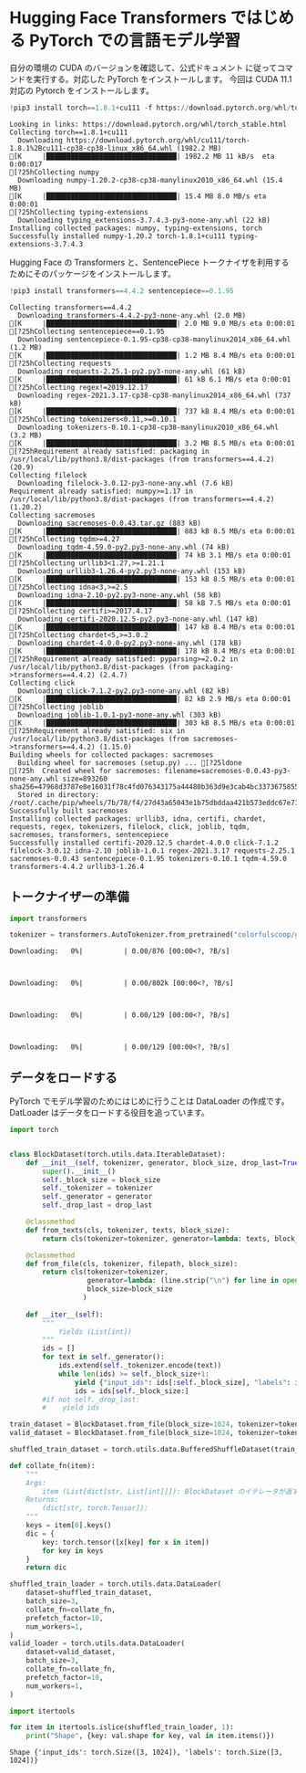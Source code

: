 # Hugging Face Transformers ではじめる PyTorch での言語モデル学習

自分の環境の CUDA のバージョンを確認して、公式ドキュメント に従ってコマンドを実行する。対応した PyTorch をインストールします。
今回は CUDA 11.1 対応の Pytorch をインストールします。


```python
!pip3 install torch==1.8.1+cu111 -f https://download.pytorch.org/whl/torch_stable.html
```

    Looking in links: https://download.pytorch.org/whl/torch_stable.html
    Collecting torch==1.8.1+cu111
      Downloading https://download.pytorch.org/whl/cu111/torch-1.8.1%2Bcu111-cp38-cp38-linux_x86_64.whl (1982.2 MB)
    [K     |████████████████████████████████| 1982.2 MB 11 kB/s  eta 0:00:017
    [?25hCollecting numpy
      Downloading numpy-1.20.2-cp38-cp38-manylinux2010_x86_64.whl (15.4 MB)
    [K     |████████████████████████████████| 15.4 MB 8.0 MB/s eta 0:00:01
    [?25hCollecting typing-extensions
      Downloading typing_extensions-3.7.4.3-py3-none-any.whl (22 kB)
    Installing collected packages: numpy, typing-extensions, torch
    Successfully installed numpy-1.20.2 torch-1.8.1+cu111 typing-extensions-3.7.4.3


Hugging Face の Transformers と、SentencePiece トークナイザを利用するためにそのパッケージをインストールします。


```python
!pip3 install transformers==4.4.2 sentencepiece==0.1.95
```

    Collecting transformers==4.4.2
      Downloading transformers-4.4.2-py3-none-any.whl (2.0 MB)
    [K     |████████████████████████████████| 2.0 MB 9.0 MB/s eta 0:00:01
    [?25hCollecting sentencepiece==0.1.95
      Downloading sentencepiece-0.1.95-cp38-cp38-manylinux2014_x86_64.whl (1.2 MB)
    [K     |████████████████████████████████| 1.2 MB 8.4 MB/s eta 0:00:01
    [?25hCollecting requests
      Downloading requests-2.25.1-py2.py3-none-any.whl (61 kB)
    [K     |████████████████████████████████| 61 kB 6.1 MB/s eta 0:00:01
    [?25hCollecting regex!=2019.12.17
      Downloading regex-2021.3.17-cp38-cp38-manylinux2014_x86_64.whl (737 kB)
    [K     |████████████████████████████████| 737 kB 8.4 MB/s eta 0:00:01
    [?25hCollecting tokenizers<0.11,>=0.10.1
      Downloading tokenizers-0.10.1-cp38-cp38-manylinux2010_x86_64.whl (3.2 MB)
    [K     |████████████████████████████████| 3.2 MB 8.5 MB/s eta 0:00:01
    [?25hRequirement already satisfied: packaging in /usr/local/lib/python3.8/dist-packages (from transformers==4.4.2) (20.9)
    Collecting filelock
      Downloading filelock-3.0.12-py3-none-any.whl (7.6 kB)
    Requirement already satisfied: numpy>=1.17 in /usr/local/lib/python3.8/dist-packages (from transformers==4.4.2) (1.20.2)
    Collecting sacremoses
      Downloading sacremoses-0.0.43.tar.gz (883 kB)
    [K     |████████████████████████████████| 883 kB 8.5 MB/s eta 0:00:01
    [?25hCollecting tqdm>=4.27
      Downloading tqdm-4.59.0-py2.py3-none-any.whl (74 kB)
    [K     |████████████████████████████████| 74 kB 3.1 MB/s eta 0:00:01
    [?25hCollecting urllib3<1.27,>=1.21.1
      Downloading urllib3-1.26.4-py2.py3-none-any.whl (153 kB)
    [K     |████████████████████████████████| 153 kB 8.5 MB/s eta 0:00:01
    [?25hCollecting idna<3,>=2.5
      Downloading idna-2.10-py2.py3-none-any.whl (58 kB)
    [K     |████████████████████████████████| 58 kB 7.5 MB/s eta 0:00:01
    [?25hCollecting certifi>=2017.4.17
      Downloading certifi-2020.12.5-py2.py3-none-any.whl (147 kB)
    [K     |████████████████████████████████| 147 kB 8.4 MB/s eta 0:00:01
    [?25hCollecting chardet<5,>=3.0.2
      Downloading chardet-4.0.0-py2.py3-none-any.whl (178 kB)
    [K     |████████████████████████████████| 178 kB 8.4 MB/s eta 0:00:01
    [?25hRequirement already satisfied: pyparsing>=2.0.2 in /usr/local/lib/python3.8/dist-packages (from packaging->transformers==4.4.2) (2.4.7)
    Collecting click
      Downloading click-7.1.2-py2.py3-none-any.whl (82 kB)
    [K     |████████████████████████████████| 82 kB 2.9 MB/s eta 0:00:01
    [?25hCollecting joblib
      Downloading joblib-1.0.1-py3-none-any.whl (303 kB)
    [K     |████████████████████████████████| 303 kB 8.5 MB/s eta 0:00:01
    [?25hRequirement already satisfied: six in /usr/local/lib/python3.8/dist-packages (from sacremoses->transformers==4.4.2) (1.15.0)
    Building wheels for collected packages: sacremoses
      Building wheel for sacremoses (setup.py) ... [?25ldone
    [?25h  Created wheel for sacremoses: filename=sacremoses-0.0.43-py3-none-any.whl size=893260 sha256=47968d3787e8e16031f78c4fd076343175a44480b363d9e3cab4bc3373675855
      Stored in directory: /root/.cache/pip/wheels/7b/78/f4/27d43a65043e1b75dbddaa421b573eddc67e712be4b1c80677
    Successfully built sacremoses
    Installing collected packages: urllib3, idna, certifi, chardet, requests, regex, tokenizers, filelock, click, joblib, tqdm, sacremoses, transformers, sentencepiece
    Successfully installed certifi-2020.12.5 chardet-4.0.0 click-7.1.2 filelock-3.0.12 idna-2.10 joblib-1.0.1 regex-2021.3.17 requests-2.25.1 sacremoses-0.0.43 sentencepiece-0.1.95 tokenizers-0.10.1 tqdm-4.59.0 transformers-4.4.2 urllib3-1.26.4


## トークナイザーの準備


```python
import transformers
```


```python
tokenizer = transformers.AutoTokenizer.from_pretrained("colorfulscoop/gpt2-small-ja")
```


    Downloading:   0%|          | 0.00/876 [00:00<?, ?B/s]



    Downloading:   0%|          | 0.00/802k [00:00<?, ?B/s]



    Downloading:   0%|          | 0.00/129 [00:00<?, ?B/s]



    Downloading:   0%|          | 0.00/129 [00:00<?, ?B/s]


## データをロードする

PyTorch でモデル学習のためにはじめに行うことは DataLoader の作成です。
DatLoader はデータをロードする役目を追っています。


```python
import torch


class BlockDataset(torch.utils.data.IterableDataset):
    def __init__(self, tokenizer, generator, block_size, drop_last=True):
        super().__init__()
        self._block_size = block_size
        self._tokenizer = tokenizer
        self._generator = generator
        self._drop_last = drop_last

    @classmethod
    def from_texts(cls, tokenizer, texts, block_size):
        return cls(tokenizer=tokenizer, generator=lambda: texts, block_size=block_size)

    @classmethod
    def from_file(cls, tokenizer, filepath, block_size):
        return cls(tokenizer=tokenizer,
                   generator=lambda: (line.strip("\n") for line in open(filepath)),
                   block_size=block_size
                  )
    
    def __iter__(self):
        """
            Yields (List[int])
        """
        ids = []
        for text in self._generator():
            ids.extend(self._tokenizer.encode(text))
            while len(ids) >= self._block_size+1:
                yield {"input_ids": ids[:self._block_size], "labels": ids[1:self._block_size+1]}
                ids = ids[self._block_size:]
        #if not self._drop_last:
        #    yield ids
```


```python
train_dataset = BlockDataset.from_file(block_size=1024, tokenizer=tokenizer, filepath="data/train.txt")
valid_dataset = BlockDataset.from_file(block_size=1024, tokenizer=tokenizer, filepath="data/valid.txt")
```


```python
shuffled_train_dataset = torch.utils.data.BufferedShuffleDataset(train_dataset, buffer_size=100)
```


```python
def collate_fn(item):
    """
    Args:
        item (List[dict[str, List[int]]]): BlockDataset のイテレータが返す辞書のリスト
    Returns:
        (dict[str, torch.Tensor]):
    """
    keys = item[0].keys()
    dic = {
        key: torch.tensor([x[key] for x in item])
        for key in keys
    }
    return dic
```


```python
shuffled_train_loader = torch.utils.data.DataLoader(
    dataset=shuffled_train_dataset,
    batch_size=3,
    collate_fn=collate_fn,
    prefetch_factor=10,
    num_workers=1,
)
valid_loader = torch.utils.data.DataLoader(
    dataset=valid_dataset,
    batch_size=3,
    collate_fn=collate_fn,
    prefetch_factor=10,
    num_workers=1,
)
```


```python
import itertools

for item in itertools.islice(shuffled_train_loader, 1):
    print("Shape", {key: val.shape for key, val in item.items()})
```

    Shape {'input_ids': torch.Size([3, 1024]), 'labels': torch.Size([3, 1024])}



```python

```
